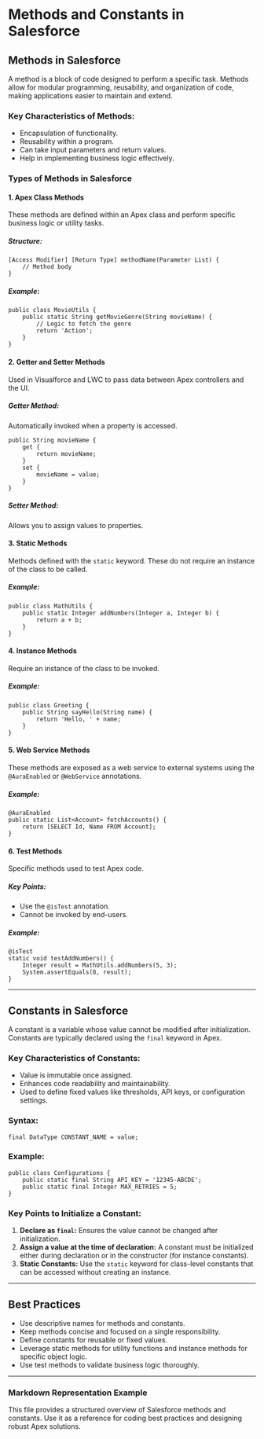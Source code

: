 # Methods and Constants in Salesforce

## **Methods in Salesforce**
A method is a block of code designed to perform a specific task. Methods allow for modular programming, reusability, and organization of code, making applications easier to maintain and extend.

### **Key Characteristics of Methods:**
- Encapsulation of functionality.
- Reusability within a program.
- Can take input parameters and return values.
- Help in implementing business logic effectively.

### **Types of Methods in Salesforce**

#### **1. Apex Class Methods**
These methods are defined within an Apex class and perform specific business logic or utility tasks.

##### **Structure:**
```apex
[Access Modifier] [Return Type] methodName(Parameter List) {
    // Method body
}
```
##### **Example:**
```apex
public class MovieUtils {
    public static String getMovieGenre(String movieName) {
        // Logic to fetch the genre
        return 'Action';
    }
}
```

#### **2. Getter and Setter Methods**
Used in Visualforce and LWC to pass data between Apex controllers and the UI.

##### **Getter Method:**
Automatically invoked when a property is accessed.
```apex
public String movieName {
    get {
        return movieName;
    }
    set {
        movieName = value;
    }
}
```

##### **Setter Method:**
Allows you to assign values to properties.

#### **3. Static Methods**
Methods defined with the `static` keyword. These do not require an instance of the class to be called.

##### **Example:**
```apex
public class MathUtils {
    public static Integer addNumbers(Integer a, Integer b) {
        return a + b;
    }
}
```

#### **4. Instance Methods**
Require an instance of the class to be invoked.

##### **Example:**
```apex
public class Greeting {
    public String sayHello(String name) {
        return 'Hello, ' + name;
    }
}
```

#### **5. Web Service Methods**
These methods are exposed as a web service to external systems using the `@AuraEnabled` or `@WebService` annotations.

##### **Example:**
```apex
@AuraEnabled
public static List<Account> fetchAccounts() {
    return [SELECT Id, Name FROM Account];
}
```

#### **6. Test Methods**
Specific methods used to test Apex code.

##### **Key Points:**
- Use the `@isTest` annotation.
- Cannot be invoked by end-users.

##### **Example:**
```apex
@isTest
static void testAddNumbers() {
    Integer result = MathUtils.addNumbers(5, 3);
    System.assertEquals(8, result);
}
```

---

## **Constants in Salesforce**
A constant is a variable whose value cannot be modified after initialization. Constants are typically declared using the `final` keyword in Apex.

### **Key Characteristics of Constants:**
- Value is immutable once assigned.
- Enhances code readability and maintainability.
- Used to define fixed values like thresholds, API keys, or configuration settings.

### **Syntax:**
```apex
final DataType CONSTANT_NAME = value;
```

### **Example:**
```apex
public class Configurations {
    public static final String API_KEY = '12345-ABCDE';
    public static final Integer MAX_RETRIES = 5;
}
```

### **Key Points to Initialize a Constant:**
1. **Declare as `final`:** Ensures the value cannot be changed after initialization.
2. **Assign a value at the time of declaration:** A constant must be initialized either during declaration or in the constructor (for instance constants).
3. **Static Constants:** Use the `static` keyword for class-level constants that can be accessed without creating an instance.

---

## **Best Practices**
- Use descriptive names for methods and constants.
- Keep methods concise and focused on a single responsibility.
- Define constants for reusable or fixed values.
- Leverage static methods for utility functions and instance methods for specific object logic.
- Use test methods to validate business logic thoroughly.

---

### **Markdown Representation Example**
This file provides a structured overview of Salesforce methods and constants. Use it as a reference for coding best practices and designing robust Apex solutions.
